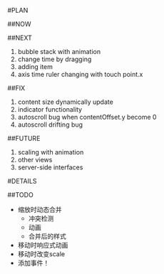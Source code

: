 #PLAN

##NOW

##NEXT

1. bubble stack with animation
2. change time by dragging
3. adding item
4. axis time ruler changing with touch point.x

##FIX

1. content size dynamically update
2. indicator functionality
3. autoscroll bug when contentOffset.y become 0
4. autoscroll drifting bug

##FUTURE

1. scaling with animation
2. other views
3. server-side interfaces



#DETAILS

##TODO

* 缩放时动态合并
    * 冲突检测
    * 动画
    * 合并后的样式
* 移动时响应式动画
* 移动时改变scale
* 添加事件！
